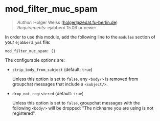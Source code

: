 mod\_filter\_muc\_spam
======================

> _Author:_ Holger Weiss (<holger@zedat.fu-berlin.de>)  
> _Requirements:_ ejabberd 15.06 or newer

In order to use this module, add the following line to the `modules` section of
your `ejabberd.yml` file:

    mod_filter_muc_spam: {}

The configurable options are:

- `strip_body_from_subject` (default: `true`)

  Unless this option is set to `false`, any `<body/>` is removed from groupchat
  messages that include a `<subject/>`.

- `drop_not_registered` (default: `true`)

  Unless this option is set to `false`, groupchat messages with the following
  `<body/>` will be dropped: "The nickname you are using is not registered".
